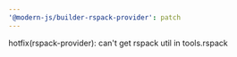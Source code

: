 ```yaml
---
'@modern-js/builder-rspack-provider': patch
---
```


hotfix(rspack-provider): can't get rspack util in tools.rspack

